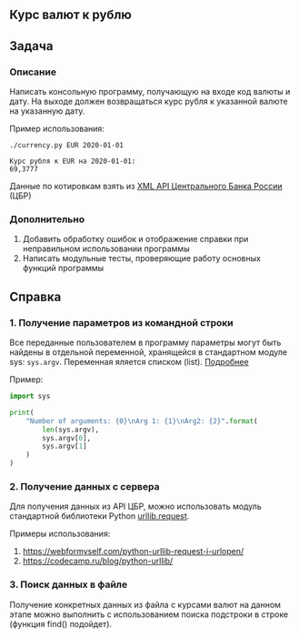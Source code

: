 Курс валют к рублю
------------------

## Задача

### Описание

Написать консольную программу, получающую на входе код валюты и дату. На выходе должен возвращаться курс рубля к указанной валюте на указанную дату.

Пример использования:

```
./currency.py EUR 2020-01-01

Курс рубля к EUR на 2020-01-01:
69,3777
```

Данные по котировкам взять из [XML API Центрального Банка России](https://www.cbr.ru/development/SXML/) (ЦБР)

### Дополнительно

1. Добавить обработку ошибок и отображение справки при неправильном использовании программы
2. Написать модульные тесты, проверяющие работу основных функций программы

## Справка

### 1. Получение параметров из командной строки

Все переданные пользователем в программу параметры могут быть найдены в отдельной переменной, хранящейся в стандартном модуле sys: `sys.argv`. Переменная яляется списком (list). [Подробнее](https://docs.python.org/3/library/sys.html#sys.argv)

Пример:

```python
import sys

print(
    "Number of arguments: {0}\nArg 1: {1}\nArg2: {2}".format(
        len(sys.argv),
        sys.argv[0],
        sys.argv[1]
    )
)
```

### 2. Получение данных с сервера

Для получения данных из API ЦБР, можно использовать модуль стандартной библиотеки Python [urllib.request](https://docs.python.org/3/library/urllib.request.html).

Примеры использования:

1. https://webformyself.com/python-urllib-request-i-urlopen/
2. https://codecamp.ru/blog/python-urllib/

### 3. Поиск данных в файле

Получение конкретных данных из файла с курсами валют на данном этапе можно выполнить с использованием поиска подстроки в строке (функция find() подойдет).
